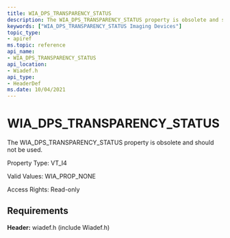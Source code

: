 ```yaml
---
title: WIA_DPS_TRANSPARENCY_STATUS
description: The WIA_DPS_TRANSPARENCY_STATUS property is obsolete and should not be used.
keywords: ["WIA_DPS_TRANSPARENCY_STATUS Imaging Devices"]
topic_type:
- apiref
ms.topic: reference
api_name:
- WIA_DPS_TRANSPARENCY_STATUS
api_location:
- Wiadef.h
api_type:
- HeaderDef
ms.date: 10/04/2021
---
```


# WIA_DPS_TRANSPARENCY_STATUS

The WIA_DPS_TRANSPARENCY_STATUS property is obsolete and should not be used.

Property Type: VT_I4

Valid Values: WIA_PROP_NONE

Access Rights: Read-only

## Requirements

**Header:** wiadef.h (include Wiadef.h)

